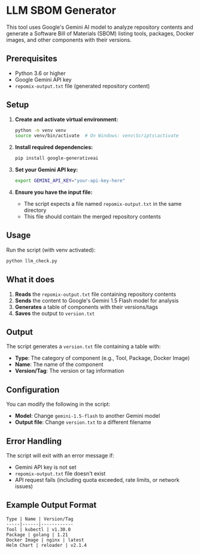 # LLM SBOM Generator

This tool uses Google's Gemini AI model to analyze repository contents and generate a Software Bill of Materials (SBOM) listing tools, packages, Docker images, and other components with their versions.

## Prerequisites

- Python 3.6 or higher
- Google Gemini API key
- `repomix-output.txt` file (generated repository content)

## Setup

1. **Create and activate virtual environment:**
   ```bash
   python -m venv venv
   source venv/bin/activate  # On Windows: venv\Scripts\activate
   ```

2. **Install required dependencies:**
   ```bash
   pip install google-generativeai
   ```

3. **Set your Gemini API key:**
   ```bash
   export GEMINI_API_KEY="your-api-key-here"
   ```

4. **Ensure you have the input file:**
   - The script expects a file named `repomix-output.txt` in the same directory
   - This file should contain the merged repository contents

## Usage

Run the script (with venv activated):
```bash
python llm_check.py
```

## What it does

1. **Reads** the `repomix-output.txt` file containing repository contents
2. **Sends** the content to Google's Gemini 1.5 Flash model for analysis
3. **Generates** a table of components with their versions/tags
4. **Saves** the output to `version.txt`

## Output

The script generates a `version.txt` file containing a table with:
- **Type**: The category of component (e.g., Tool, Package, Docker Image)
- **Name**: The name of the component
- **Version/Tag**: The version or tag information

## Configuration

You can modify the following in the script:
- **Model**: Change `gemini-1.5-flash` to another Gemini model
- **Output file**: Change `version.txt` to a different filename

## Error Handling

The script will exit with an error message if:
- Gemini API key is not set
- `repomix-output.txt` file doesn't exist
- API request fails (including quota exceeded, rate limits, or network issues)

## Example Output Format

```
Type | Name | Version/Tag
-----|------|------------
Tool | kubectl | v1.30.0
Package | golang | 1.21
Docker Image | nginx | latest
Helm Chart | reloader | v2.1.4
```